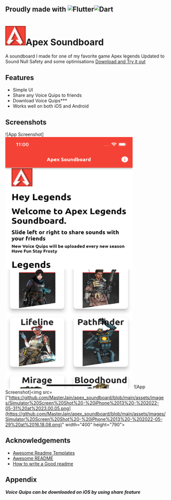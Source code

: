## Proudly made with ![Flutter](https://img.shields.io/badge/Flutter-%2302569B.svg?style=for-the-badge&logo=Flutter&logoColor=white)![Dart](https://img.shields.io/badge/dart-%230175C2.svg?style=for-the-badge&logo=dart&logoColor=white)


# ![Logo](https://github.com/MasterJain/apex_soundboard/blob/main/assets/images/apexlogo.jpg)Apex Soundboard
A soundboard I made for one of my favorite game  Apex legends Updated to Sound Null Safety and some optimisations [Download and Try it out](https://github.com/MasterJain/apex_soundboard/raw/main/apex.apk "Download and Try it out(Android only)")

## Features

- Simple UI
- Share any Voice Quips to friends
- Download Voice Quips***
- Works well on both iOS and Android

## Screenshots

![App Screenshot]<img src="https://github.com/MasterJain/apex_soundboard/blob/main/assets/images/Simulator%20Screen%20Shot%20-%20iPhone%2013%20-%202022-05-31%20at%2023.00.05.png" width="400" height="790">
![App Screenshot]<img src=["https://github.com/MasterJain/apex_soundboard/blob/main/assets/images/Simulator%20Screen%20Shot%20-%20iPhone%2013%20-%202022-05-31%20at%2023.00.05.png](https://github.com/MasterJain/apex_soundboard/blob/main/assets/images/Simulator%20Screen%20Shot%20-%20iPhone%2013%20-%202022-05-29%20at%2016.18.08.png)" width="400" height="790">


## Acknowledgements

- [Awesome Readme Templates](https://awesomeopensource.com/project/elangosundar/awesome-README-templates)
- [Awesome README](https://github.com/matiassingers/awesome-readme)
- [How to write a Good readme](https://bulldogjob.com/news/449-how-to-write-a-good-readme-for-your-github-project)
## Appendix

***Voice Quips can be downloaded on iOS by using share feature***

